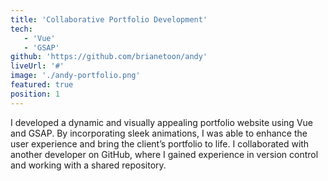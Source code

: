 ```yaml
---
title: 'Collaborative Portfolio Development'
tech:
   - 'Vue'
   - 'GSAP'
github: 'https://github.com/brianetoon/andy'
liveUrl: '#'
image: './andy-portfolio.png'
featured: true
position: 1
---
```


I developed a dynamic and visually appealing portfolio website using Vue and GSAP. By incorporating sleek animations, I was able to enhance the user experience and bring the client’s portfolio to life. I collaborated with another developer on GitHub, where I gained experience in version control and working with a shared repository.

